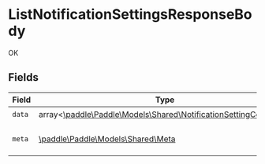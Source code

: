 # ListNotificationSettingsResponseBody

OK


## Fields

| Field                                                                                                                 | Type                                                                                                                  | Required                                                                                                              | Description                                                                                                           |
| --------------------------------------------------------------------------------------------------------------------- | --------------------------------------------------------------------------------------------------------------------- | --------------------------------------------------------------------------------------------------------------------- | --------------------------------------------------------------------------------------------------------------------- |
| `data`                                                                                                                | array<[\paddle\Paddle\Models\Shared\NotificationSettingComplete](../../models/shared/NotificationSettingComplete.md)> | :heavy_check_mark:                                                                                                    | N/A                                                                                                                   |
| `meta`                                                                                                                | [\paddle\Paddle\Models\Shared\Meta](../../models/shared/Meta.md)                                                      | :heavy_check_mark:                                                                                                    | Information about this response.                                                                                      |